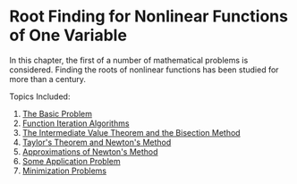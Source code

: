 # Root Finding for Nonlinear Functions of One Variable

In this chapter, the first of a number of mathematical problems is considered. Finding the roots of nonlinear functions has been
studied for more than a century. 

Topics Included:

1. [The Basic Problem](https://jvkoebbe.github.io/math4610/chapter03/theProblem)
2. [Function Iteration Algorithms](https://jvkoebbe.github.io/math4610/chapter03/functionIteration)
3. [The Intermediate Value Theorem and the Bisection Method](https://jvkoebbe.github.io/math4610/chapter03/bisection)
4. [Taylor's Theorem and Newton's Method](https://jvkoebbe.github.io/math4610/chapter03/newtonMethod)
5. [Approximations of Newton's Method](https://jvkoebbe.github.io/math4610/chapter03/approximationOfNewtonMethod)
6. [Some Application Problem](https://jvkoebbe.github.io/math4610/chapter03/someApplicationProblems)
7. [Minimization Problems](https://jvkoebbe.github.io/math4610/chapter03/minimizationProblems)
